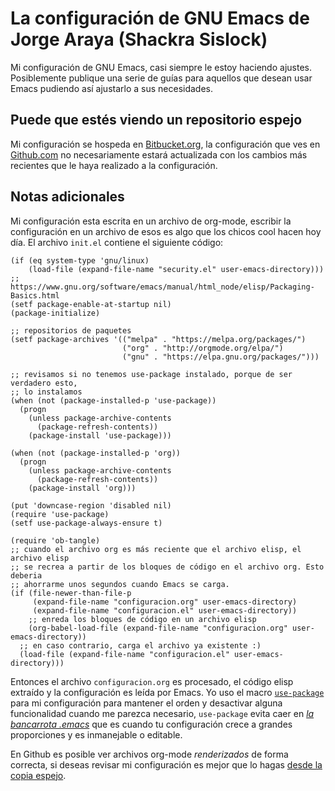 # La configuración de GNU Emacs de Jorge Araya (Shackra Sislock)

Mi configuración de GNU Emacs, casi siempre le estoy haciendo ajustes. Posiblemente publique una serie de
guías para aquellos que desean usar Emacs pudiendo así ajustarlo a sus necesidades.

## Puede que estés viendo un repositorio espejo

Mi configuración se hospeda en [Bitbucket.org](https://bitbucket.org/shackra/.emacs.d/), la configuración que
ves en [Github.com](https://github.com/shackra/.emacs.d/) no necesariamente estará actualizada con los cambios
más recientes que le haya realizado a la configuración.

## Notas adicionales

Mi configuración esta escrita en un archivo de org-mode, escribir la configuración en un archivo de esos es
algo que los chicos cool hacen hoy día. El archivo `init.el` contiene el siguiente código:


    (if (eq system-type 'gnu/linux)
        (load-file (expand-file-name "security.el" user-emacs-directory)))
    ;; https://www.gnu.org/software/emacs/manual/html_node/elisp/Packaging-Basics.html
    (setf package-enable-at-startup nil)
    (package-initialize)
    
    ;; repositorios de paquetes
    (setf package-archives '(("melpa" . "https://melpa.org/packages/")
                             ("org" . "http://orgmode.org/elpa/")
                             ("gnu" . "https://elpa.gnu.org/packages/")))
    
    ;; revisamos si no tenemos use-package instalado, porque de ser verdadero esto,
    ;; lo instalamos
    (when (not (package-installed-p 'use-package))
      (progn
        (unless package-archive-contents
          (package-refresh-contents))
        (package-install 'use-package)))
    
    (when (not (package-installed-p 'org))
      (progn
        (unless package-archive-contents
          (package-refresh-contents))
        (package-install 'org)))
    
    (put 'downcase-region 'disabled nil)
    (require 'use-package)
    (setf use-package-always-ensure t)
    
    (require 'ob-tangle)
    ;; cuando el archivo org es más reciente que el archivo elisp, el archivo elisp
    ;; se recrea a partir de los bloques de código en el archivo org. Esto deberia
    ;; ahorrarme unos segundos cuando Emacs se carga.
    (if (file-newer-than-file-p
         (expand-file-name "configuracion.org" user-emacs-directory)
         (expand-file-name "configuracion.el" user-emacs-directory))
        ;; enreda los bloques de código en un archivo elisp
        (org-babel-load-file (expand-file-name "configuracion.org" user-emacs-directory))
      ;; en caso contrario, carga el archivo ya existente :)
      (load-file (expand-file-name "configuracion.el" user-emacs-directory)))


Entonces el archivo `configuracion.org` es procesado, el código elisp extraído y la configuración es leída por
Emacs. Yo uso el macro [`use-package`](https://github.com/jwiegley/use-package) para mi configuración para mantener el orden y desactivar alguna funcionalidad cuando me parezca necesario, `use-package` evita caer en [*la bancarrota .emacs*](http://emacsblog.org/2007/10/07/declaring-emacs-bankruptcy/) que es cuando tu configuración crece a grandes proporciones y es inmanejable o editable.

En Github es posible ver archivos org-mode *renderizados* de forma correcta, si deseas revisar mi
configuración es mejor que lo hagas [desde la copia espejo](https://github.com/shackra/.emacs.d/blob/master/emacs-init.org).
